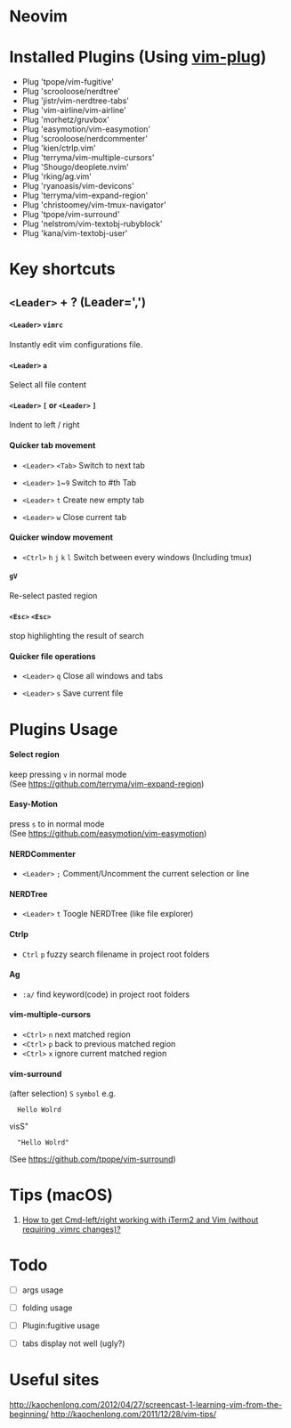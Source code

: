 # Neovim

# Installed Plugins (Using [vim-plug](https://github.com/junegunn/vim-plug))
- Plug 'tpope/vim-fugitive'
- Plug 'scrooloose/nerdtree'
- Plug 'jistr/vim-nerdtree-tabs'
- Plug 'vim-airline/vim-airline'
- Plug 'morhetz/gruvbox'
- Plug 'easymotion/vim-easymotion'
- Plug 'scrooloose/nerdcommenter'
- Plug 'kien/ctrlp.vim'
- Plug 'terryma/vim-multiple-cursors'
- Plug 'Shougo/deoplete.nvim'
- Plug 'rking/ag.vim'
- Plug 'ryanoasis/vim-devicons'
- Plug 'terryma/vim-expand-region'
- Plug 'christoomey/vim-tmux-navigator'
- Plug 'tpope/vim-surround'
- Plug 'nelstrom/vim-textobj-rubyblock'
- Plug 'kana/vim-textobj-user'


# Key shortcuts
## `<Leader>` + ? (Leader=',')
#### `<Leader>` `vimrc`
Instantly edit vim configurations file.  

#### `<Leader>` `a`
Select all file content  

#### `<Leader>` `[`    or   `<Leader>` `]`
Indent to left / right  

#### Quicker tab movement
- `<Leader>` `<Tab>` Switch to next tab  

- `<Leader>` `1`~`9` Switch to #th Tab  

- `<Leader>` `t` Create new empty tab  

- `<Leader>` `w` Close current tab  

#### Quicker window movement
- `<Ctrl>` `h` `j` `k` `l` Switch between every windows (Including tmux)  


#### `gV`
Re-select pasted region

#### `<Esc>` `<Esc>`
stop highlighting the result of search


#### Quicker file operations
- `<Leader>` `q` Close all windows and tabs  

- `<Leader>` `s` Save current file  

# Plugins Usage

#### Select region
keep pressing `v` in normal mode  
(See https://github.com/terryma/vim-expand-region)  

#### Easy-Motion
press `s` to in normal mode  
(See https://github.com/easymotion/vim-easymotion)  

#### NERDCommenter
- `<Leader>` `;` Comment/Uncomment the current selection or line  

#### NERDTree
- `<Leader>` `t` Toogle NERDTree (like file explorer)  

#### Ctrlp
- `Ctrl` `p` fuzzy search filename in project root folders  

#### Ag
- `:a/` find keyword(code) in project root folders  

#### vim-multiple-cursors
- `<Ctrl>` `n` next matched region  
- `<Ctrl>` `p` back to previous matched region  
- `<Ctrl>` `x` ignore current matched region  

#### vim-surround
(after selection) `S` `symbol`
e.g.  
```
  Hello Wolrd
```

visS"

```
  "Hello Wolrd"
```

(See https://github.com/tpope/vim-surround)  

# Tips (macOS)
1. [ How to get Cmd-left/right working with iTerm2 and Vim (without requiring .vimrc changes)? ](https://stackoverflow.com/questions/9595633/how-to-get-cmd-left-right-working-with-iterm2-and-vim-without-requiring-vimrc)



# Todo
- [ ] args usage
- [ ] folding usage
- [ ] Plugin:fugitive usage
- [ ] tabs display not well (ugly?)


# Useful sites
http://kaochenlong.com/2012/04/27/screencast-1-learning-vim-from-the-beginning/
http://kaochenlong.com/2011/12/28/vim-tips/




